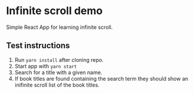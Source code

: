 # Infinite scroll demo

Simple React App for learning infinite scroll.

## Test instructions

1. Run `yarn install` after cloning repo.
2. Start app with `yarn start`
3. Search for a title with a given name.
4. If book titles are found containing the search term they should show an inifinite scroll list of the book titles. 

